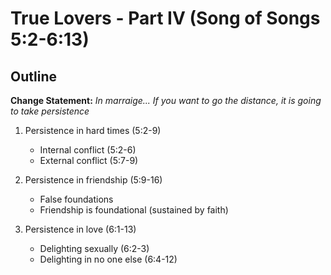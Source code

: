 # True Lovers - Part IV (Song of Songs 5:2-6:13)

## Outline

**Change Statement:** _In marraige... If you want to go the distance, it is going to take persistence_

1.  Persistence in hard times (5:2-9)

    -   Internal conflict (5:2-6)
    -   External conflict (5:7-9)

2.  Persistence in friendship (5:9-16)

    -   False foundations
    -   Friendship is foundational (sustained by faith)

3.  Persistence in love (6:1-13)
    -   Delighting sexually (6:2-3)
    -   Delighting in no one else (6:4-12)
